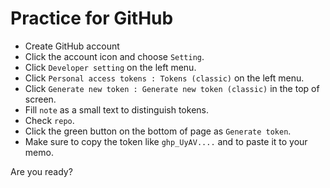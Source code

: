 # Practice for GitHub
- Create GitHub account
- Click the account icon and choose `Setting`.
- Click `Developer setting` on the left menu.
- Click `Personal access tokens : Tokens (classic)` on the left menu.
- Click `Generate new token : Generate new token (classic)` in the top of screen.
- Fill `note` as a small text to distinguish tokens.
- Check `repo`.
- Click the green button on the bottom of page as `Generate token`.
- Make sure to copy the token like `ghp_UyAV....` and to paste it to your memo.

Are you ready?